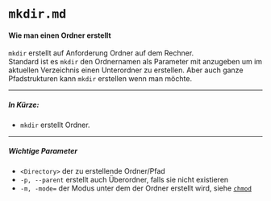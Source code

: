 # `mkdir.md`
#### Wie man einen Ordner erstellt

`mkdir` erstellt auf Anforderung Ordner auf dem Rechner.  
Standard ist es `mkdir` den Ordnernamen als Parameter mit anzugeben um im aktuellen Verzeichnis einen Unterordner zu erstellen. Aber auch ganze Pfadstrukturen kann `mkdir` erstellen wenn man möchte.

-----
##### In Kürze:
* `mkdir` erstellt Ordner.

-----

##### Wichtige Parameter
* `<Directory>` der zu erstellende Ordner/Pfad
* `-p, --parent` erstellt auch Überordner, falls sie nicht existieren
* `-m, -mode=` der Modus unter dem der Ordner erstellt wird, siehe [`chmod`](chmod.md) 